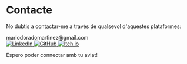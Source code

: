 <div class="contact-section">
  <h1>Contacte</h1>
  
  <p class="contact-intro">No dubtis a contactar-me a través de qualsevol d'aquestes plataformes:</p>

  <div class="email-container" id="emailContainer">
    <span class="email" id="emailText">mariodoradomartinez@gmail.com</span>
    <span class="copy-feedback" id="copyFeedback"></span>
  </div>

  <div class="social-icons">
    <a href="https://www.linkedin.com/in/mario-dorado-martinez" target="_blank" rel="noopener noreferrer">
      <img src="{{ site.baseurl }}/assets/icons/linkedin-color.svg" alt="LinkedIn">
    </a>
    <a href="https://github.com/mdoradom" target="_blank" rel="noopener noreferrer">
      <img src="{{ site.baseurl }}/assets/icons/github-color.svg" alt="GitHub">
    </a>
    <a href="https://mdoradom.itch.io" target="_blank" rel="noopener noreferrer">
      <img src="{{ site.baseurl }}/assets/icons/itchdotio-color.svg" alt="Itch.io">
    </a>
  </div>

  <p class="contact-outro">Espero poder connectar amb tu aviat!</p>
</div>

<script>
  document.addEventListener('DOMContentLoaded', function() {
    const emailContainer = document.getElementById('emailContainer');
    const emailText = document.getElementById('emailText');
    const copyFeedback = document.getElementById('copyFeedback');

    emailContainer.addEventListener('click', function() {
      const email = emailText.textContent;
      navigator.clipboard.writeText(email).then(function() {
        copyFeedback.textContent = 'Copiat!';
        setTimeout(function() {
          copyFeedback.textContent = '';
        }, 2000);
      }).catch(function(err) {
        console.error('Error en copiar l\'email: ', err);
      });
    });
  });
</script>